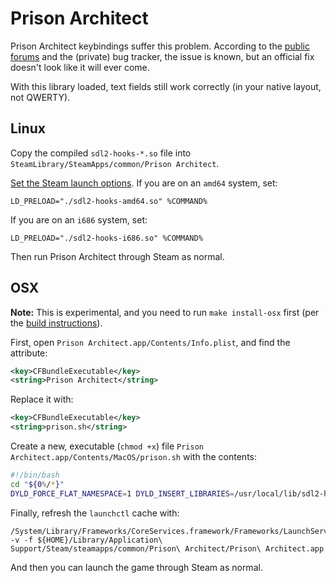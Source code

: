 # Prison Architect

Prison Architect keybindings suffer this problem.  According to the [public forums](http://forums.introversion.co.uk/viewtopic.php?t=19330) and the (private) bug tracker, the issue is known, but an official fix doesn't look like it will ever come.

With this library loaded, text fields still work correctly (in your native layout, not QWERTY).

## Linux

Copy the compiled `sdl2-hooks-*.so` file into `SteamLibrary/SteamApps/common/Prison Architect`.

[Set the Steam launch options][steam-launch-opts].  If you are on an `amd64` system, set:

```
LD_PRELOAD="./sdl2-hooks-amd64.so" %COMMAND%
```

If you are on an `i686` system, set:


```
LD_PRELOAD="./sdl2-hooks-i686.so" %COMMAND%
```

Then run Prison Architect through Steam as normal.

[steam-launch-opts]: https://support.steampowered.com/kb_article.php?ref=5623-QOSV-5250

## OSX

**Note:** This is experimental, and you need to run `make install-osx` first (per the [build instructions](../building.md)).

First, open `Prison Architect.app/Contents/Info.plist`, and find the attribute:

```xml
<key>CFBundleExecutable</key>
<string>Prison Architect</string>
```

Replace it with:

```xml
<key>CFBundleExecutable</key>
<string>prison.sh</string>
```

Create a new, executable (`chmod +x`) file `Prison Architect.app/Contents/MacOS/prison.sh` with the contents:

```sh
#!/bin/bash
cd "${0%/*}"
DYLD_FORCE_FLAT_NAMESPACE=1 DYLD_INSERT_LIBRARIES=/usr/local/lib/sdl2-hooks.dylib ./Prison\ Architect "$@"
```

Finally, refresh the `launchctl` cache with:

```
/System/Library/Frameworks/CoreServices.framework/Frameworks/LaunchServices.framework/Support/lsregister -v -f ${HOME}/Library/Application\ Support/Steam/steamapps/common/Prison\ Architect/Prison\ Architect.app
```

And then you can launch the game through Steam as normal.

